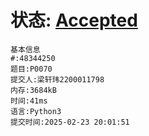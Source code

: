 # 状态: [Accepted](http://dsbpython.openjudge.cn/dspythonbook/solution/48344250/)
```
基本信息
#:48344250
题目:P0070
提交人:梁轩玮2200011798
内存:3684kB
时间:41ms
语言:Python3
提交时间:2025-02-23 20:01:51
```